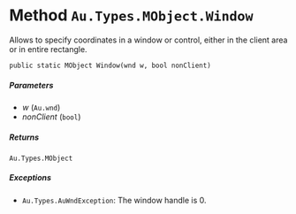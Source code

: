 # Method `Au.Types.MObject.Window`

Allows to specify coordinates in a window or control, either in the client area or in entire rectangle.

```
public static MObject Window(wnd w, bool nonClient)
```

##### Parameters

- *w*  (`Au.wnd`)
- *nonClient*  (`bool`)

##### Returns

`Au.Types.MObject`

##### Exceptions

- `Au.Types.AuWndException`:
    The window handle is 0.